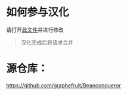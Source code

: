 # 如何参与汉化
请打开[此文件](https://github.com/DC1024/Beanconqueror/blob/master/src/assets/i18n/zh-hans.json)并进行修改
> 汉化完成后将请求合并

# 源仓库：
https://github.com/graphefruit/Beanconqueror
